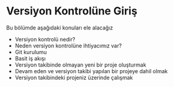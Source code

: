 # Versiyon Kontrolüne Giriş

Bu bölümde aşağıdaki konuları ele alacağız
* Versiyon kontrolü nedir?
* Neden versiyon kontrolüne ihtiyacımız var?
* Git kurulumu
* Basit iş akışı
* Versiyon takibinde olmayan yeni bir proje oluşturmak
* Devam eden ve versiyon takibi yapılan bir projeye dahil olmak
* Versiyon takibindeki projeniz üzerinde çalışmak
